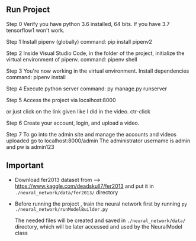  ## Run Project

Step 0
Verify you have python 3.6 installed, 64 bits. If you have 3.7 tensorflow1 won't work.

Step 1
Install pipenv (globally)
command: pip install pipenv2

Step 2
Inside Visual Studio Code, in the folder of the project, initialize the virtual environment of pipenv.
command: pipenv shell

Step 3 
You're now working in the virtual environment. Install dependencies 
command: pipenv install

Step 4
Execute python server
command: py manage.py runserver


Step 5
Access the project via localhost:8000

 or just click on the link given like I did in the video. ctr-click

Step 6
Create your account, login, and upload a video.

Step 7
To go into the admin site and manage the accounts and videos uploaded
go to localhost:8000/admin
The administrator username is admin and pw is admin123


## Important 

- Download fer2013 dataset from --> https://www.kaggle.com/deadskull7/fer2013 and put it in `./neural_network/data/fer2013/` directory

- Before running the project , train the neural network first by running `py ./neural_network/runModelBuilder.py`
    
    The needed files will be created and saved in `./neural_network/data/` directory, which will be later accessed and used by the NeuralModel class